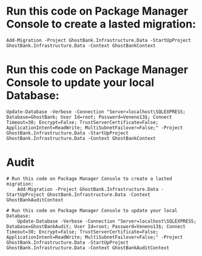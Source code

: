 # Run this code on Package Manager Console to create a lasted migration:
	Add-Migration -Project GhostBank.Infrastructure.Data -StartUpProject GhostBank.Infrastructure.Data -Context GhostBankContext

# Run this code on Package Manager Console to update your local Database:
	Update-Database -Verbose -Connection "Server=localhost\SQLEXPRESS; Database=GhostBank; User Id=root; Password=Veneno13$; Connect Timeout=30; Encrypt=False; TrustServerCertificate=False; ApplicationIntent=ReadWrite; MultiSubnetFailover=False;" -Project GhostBank.Infrastructure.Data -StartUpProject GhostBank.Infrastructure.Data -Context GhostBankContext

# Audit
	# Run this code on Package Manager Console to create a lasted migration:
		Add-Migration -Project GhostBank.Infrastructure.Data -StartUpProject GhostBank.Infrastructure.Data -Context GhostBankAuditContext

	# Run this code on Package Manager Console to update your local Database:
		Update-Database -Verbose -Connection "Server=localhost\SQLEXPRESS; Database=GhostBankAudit; User Id=root; Password=Veneno13$; Connect Timeout=30; Encrypt=False; TrustServerCertificate=False; ApplicationIntent=ReadWrite; MultiSubnetFailover=False;" -Project GhostBank.Infrastructure.Data -StartUpProject GhostBank.Infrastructure.Data -Context GhostBankAuditContext